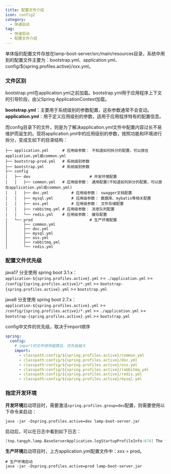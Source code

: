 ```yaml
---
title: 配置文件介绍
icon: config2
category:
  - 快速启动
tag:
  - 快速启动
  - 配置文件介绍
---
```

<!-- #region base -->
单体版的配置文件存放在lamp-boot-server/src/main/resources目录，系统中用到的配置文件主要为：bootstrap.yml、application.yml、config/${spring.profiles.active}/xxx.yml。

### 文件区别

bootstrap.yml在application.yml之前加载。bootstrap.yml用于应用程序上下文的引导阶段，由父Spring ApplicationContext加载。

**bootstrap.yml**：主要用于系统级别的参数配置，这些参数通常不会变动。**application.yml**：用于定义应用级别的参数，适用于应用程序特有的配置信息。

而config目录下的文件，则是为了解决application.yml文件中配置内容过长不易维护而诞生的。现将application.yml中的应用级别的参数，按照功能和环境进行拆分，变成生如下的目录结构：

```shell
├── application.yml      # 应用级参数： 不知道如何拆分的配置，可以放在application.yml或common.yml
├── bootstrap-prod.yml   # 系统级别参数
├── bootstrap.yml        # 系统级别参数
├── config
│   ├── dev							 # 开发环境配置
│   │   ├── common.yml   # 应用级参数： 通用配置(不知道如何拆分的配置，可以放在application.yml或common.yml)
│   │   ├── doc.yml			 # 应用级参数： swagger文档配置	
│   │   ├── mysql.yml		 # 应用级参数： 数据库、mybatis等相关配置
│   │   ├── oss.yml			 # 应用级参数： 文件存储配置
│   │   ├── rabbitmq.yml # 应用级参数： 消息队列配置
│   │   └── redis.yml 	 # 应用级参数： 缓存配置
│   └── prod						 # 生产环境配置
│       ├── common.yml
│       ├── doc.yml
│       ├── mysql.yml
│       ├── oss.yml
│       ├── rabbitmq.yml
│       └── redis.yml

```



### 配置文件优先级
java17 分支使用 spring boot 3.1.x：
`application-${spring.profiles.active}.yml` >=  `./application.yml` >= `/config/{spring.profiles.active}/*.yml`  >= `bootstrap-{spring.profiles.active}.yml` >= `bootstrap.yml`

java8 分支使用 spring boot 2.7.x：
`application-${spring.profiles.active}.yml` >= `/config/{spring.profiles.active}/*.yml`  >=  `./application.yml` >= `bootstrap-{spring.profiles.active}.yml` >= `bootstrap.yml`

config中文件的优先级，取决于import顺序

```yaml
spring:
  config:
    # import的文件顺序越靠后，优先级越大
    import:
      - classpath:config/${spring.profiles.active}/common.yml
      - classpath:config/${spring.profiles.active}/doc.yml
      - classpath:config/${spring.profiles.active}/oss.yml
      - classpath:config/${spring.profiles.active}/rabbitmq.yml
      - classpath:config/${spring.profiles.active}/redis.yml
      - classpath:config/${spring.profiles.active}/mysql.yml
```





### 指定开发环境

**开发环境**启动项目时，需要激活`spring.profiles.group=dev`配置，则需要使用以下命令来启动：

```shell
java -jar -Dspring.profiles.active=dev lamp-boot-server.jar 
```

启动后，可以在日志中看到如下日志：

```verilog
[top.tangyh.lamp.BaseServerApplication.logStartupProfileInfo:674] The following profiles are active: dev
```

**生产环境**启动项目时，上方application.yml配置文件中：xxx = prod。

```shell
# 生产环境启动
java -jar -Dspring.profiles.active=prod lamp-boot-server.jar 
```

<!-- #endregion base -->
